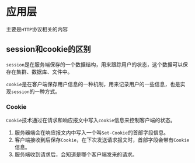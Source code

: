 # 应用层
主要是`HTTP`协议相关的内容

## session和cookie的区别
`session`是在服务端保存的一个数据结构，用来跟踪用户的状态，这个数据可以保存在集群、数据库、文件中。

`cookie`是在客户端保存用户信息的一种机制，用来记录用户的一些信息，也是实现`session`的一种方式。
### Cookie
`Cookie`技术通过在请求和响应报文中写入`cookie`信息来控制客户端的状态。

1. 服务器端会在响应报文内中写入一个叫`Set-Cookie`的首部字段信息。
2. 客户端接收到后保存`Cookie`，在下次发送请求报文时，首部字段会带有`Cookie`信息。
3. 服务端收到请求后，会知道是哪个客户端发来的请求。